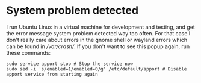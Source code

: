 # System problem detected

I run Ubuntu Linux in a virtual machine for development and testing, and get the error message system problem detected way too often. For that case I don't really care about errors in the gnome shell or wayland errors which can be found in */var/crash/*. If you don't want to see this popup again, run these commands:

```shell
sudo service apport stop # Stop the service now
sudo sed -i 's/enabled=1/enabled=0/g' /etc/default/apport # Disable apport service from starting again
```
